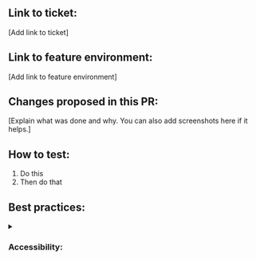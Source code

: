 ## Link to ticket:

[Add link to ticket]

## Link to feature environment:

[Add link to feature environment]

## Changes proposed in this PR:

[Explain what was done and why. You can also add screenshots here if it helps.]

## How to test:

1. Do this
2. Then do that

## Best practices:

<details>
<summary><h3>Accessibility:</h3></summary>
<p>
This project must support WCAG accessibility level AA <em>(edit this according to the requirements of your project)</em>. To ensure this standard is met, remember to:

- Perform automated checks using a tool such as Wave or SiteImprove.
- Test keyboard navigation: are all parts of the UI navigable using only the keyboard? Is the tab order logical? Can popups, menus etc be dismissed with the escape key?
- Test responsiveness, scaling and text reflow.
- Make sure no accessibility issues exist on either desktop or mobile views.
- If you have time, test with a screen reader such as VoiceOver (macOS), NVDA (Windows), or Orca (Linux).

Use the [Accessibility Testing Cheat Sheet](https://intra.wunder.io/info/accessibility-group/accessibility-testing-cheat-sheet) for information on how to run these tests.

</p>
</details>
